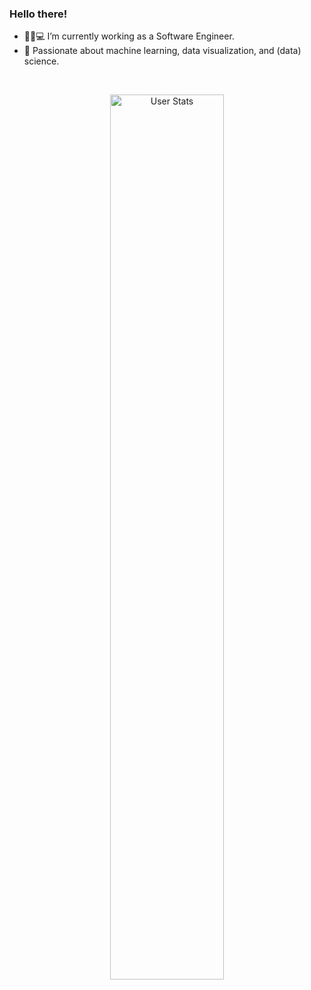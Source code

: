 ### Hello there! 

- 👨‍🔬💻 I’m currently working as a Software Engineer.
- 🐍 Passionate about machine learning, data visualization, and (data) science.


<br>

<p align="center">
  <img alt="User Stats" src="https://github-readme-stats.vercel.app/api?username=svalvaro&&show_icons=true&&theme=dark&&hide=stars" width="60.25%"/>
</p>


